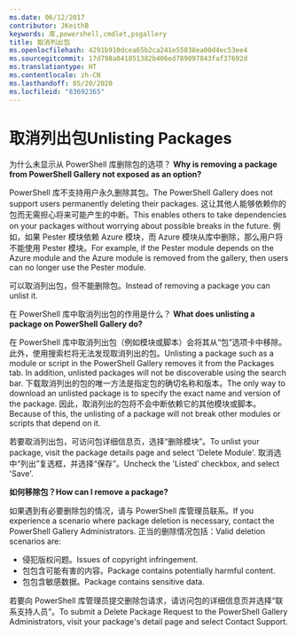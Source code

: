 ```yaml
---
ms.date: 06/12/2017
contributor: JKeithB
keywords: 库,powershell,cmdlet,psgallery
title: 取消列出包
ms.openlocfilehash: 4291b910dcea65b2ca241e55838ea00d4ec53ee4
ms.sourcegitcommit: 17d798a041851382b406ed789097843faf37692d
ms.translationtype: HT
ms.contentlocale: zh-CN
ms.lasthandoff: 05/20/2020
ms.locfileid: "83692365"
---
```

# <a name="unlisting-packages"></a><span data-ttu-id="defab-103">取消列出包</span><span class="sxs-lookup"><span data-stu-id="defab-103">Unlisting Packages</span></span>

<span data-ttu-id="defab-104">为什么未显示从 PowerShell 库删除包的选项？ </span><span class="sxs-lookup"><span data-stu-id="defab-104">**Why is removing a package from PowerShell Gallery not exposed as an option?**</span></span>

<span data-ttu-id="defab-105">PowerShell 库不支持用户永久删除其包。</span><span class="sxs-lookup"><span data-stu-id="defab-105">The PowerShell Gallery does not support users permanently deleting their packages.</span></span>
<span data-ttu-id="defab-106">这让其他人能够依赖你的包而无需担心将来可能产生的中断。</span><span class="sxs-lookup"><span data-stu-id="defab-106">This enables others to take dependencies on your packages without worrying about possible breaks in the future.</span></span>
<span data-ttu-id="defab-107">例如，如果 Pester 模块依赖 Azure 模块，而 Azure 模块从库中删除，那么用户将不能使用 Pester 模块。</span><span class="sxs-lookup"><span data-stu-id="defab-107">For example, if the Pester module depends on the Azure module and the Azure module is removed from the gallery, then users can no longer use the Pester module.</span></span>

<span data-ttu-id="defab-108">可以取消列出包，但不能删除包。</span><span class="sxs-lookup"><span data-stu-id="defab-108">Instead of removing a package you can unlist it.</span></span>

<span data-ttu-id="defab-109">在 PowerShell 库中取消列出包的作用是什么？ </span><span class="sxs-lookup"><span data-stu-id="defab-109">**What does unlisting a package on PowerShell Gallery do?**</span></span>

<span data-ttu-id="defab-110">在 PowerShell 库中取消列出包（例如模块或脚本）会将其从“包”选项卡中移除。此外，使用搜索栏将无法发现取消列出的包。</span><span class="sxs-lookup"><span data-stu-id="defab-110">Unlisting a package such as a module or script in the PowerShell Gallery removes it from the Packages tab. In addition, unlisted packages will not be discoverable using the search bar.</span></span>
<span data-ttu-id="defab-111">下载取消列出的包的唯一方法是指定包的确切名称和版本。</span><span class="sxs-lookup"><span data-stu-id="defab-111">The only way to download an unlisted package is to specify the exact name and version of the package.</span></span>
<span data-ttu-id="defab-112">因此，取消列出的包将不会中断依赖它的其他模块或脚本。</span><span class="sxs-lookup"><span data-stu-id="defab-112">Because of this, the unlisting of a package will not break other modules or scripts that depend on it.</span></span>

<span data-ttu-id="defab-113">若要取消列出包，可访问包详细信息页，选择“删除模块”。</span><span class="sxs-lookup"><span data-stu-id="defab-113">To unlist your package, visit the package details page and select 'Delete Module'.</span></span> <span data-ttu-id="defab-114">取消选中“列出”复选框，并选择“保存”。</span><span class="sxs-lookup"><span data-stu-id="defab-114">Uncheck the 'Listed' checkbox, and select 'Save'.</span></span>

<span data-ttu-id="defab-115">**如何移除包？**</span><span class="sxs-lookup"><span data-stu-id="defab-115">**How can I remove a package?**</span></span>

<span data-ttu-id="defab-116">如果遇到有必要删除包的情况，请与 PowerShell 库管理员联系。</span><span class="sxs-lookup"><span data-stu-id="defab-116">If you experience a scenario where package deletion is necessary, contact the PowerShell Gallery Administrators.</span></span>
<span data-ttu-id="defab-117">正当的删除情况包括：</span><span class="sxs-lookup"><span data-stu-id="defab-117">Valid deletion scenarios are:</span></span>

- <span data-ttu-id="defab-118">侵犯版权问题。</span><span class="sxs-lookup"><span data-stu-id="defab-118">Issues of copyright infringement.</span></span>
- <span data-ttu-id="defab-119">包包含可能有害的内容。</span><span class="sxs-lookup"><span data-stu-id="defab-119">Package contains potentially harmful content.</span></span>
- <span data-ttu-id="defab-120">包包含敏感数据。</span><span class="sxs-lookup"><span data-stu-id="defab-120">Package contains sensitive data.</span></span>

<span data-ttu-id="defab-121">若要向 PowerShell 库管理员提交删除包请求，请访问包的详细信息页并选择“联系支持人员”。</span><span class="sxs-lookup"><span data-stu-id="defab-121">To submit a Delete Package Request to the PowerShell Gallery Administrators, visit your package's detail page and select Contact Support.</span></span>
